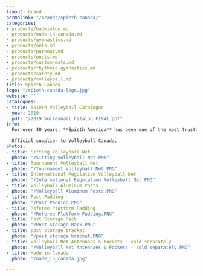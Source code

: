 ```yaml
---
layout: brand
permalink: "/brands/spieth-canada/"
categories:
- products/badminton.md
- products/made-in-canada.md
- products/gymnastics.md
- products/nets.md
- products/parkour.md
- products/posts.md
- products/custom-mats.md
- products/rhythmic-gymnastics.md
- products/safety.md
- products/volleyball.md
title: Spieth Canada
logo: "/spieth-canada-logo.jpg"
website: ''
catalogues:
- title: Spieth Volleyball Catalogue
  year: 2019
  pdf: "/2019 Volleyball Catalog_FINAL.pdf"
info: |-
  For over 40 years, **Spieth America** has been one of the most trusted gymnasium and sports equipment manufacturers in North America. They offer an assortment of highly specialized gymnastics apparatus and mats, preschool/developmental equipment, sport mat surfaces, volleyball, and badminton systems.

  Official supplier to Volleyball Canada.
photos:
- title: Sitting Volleyball Net
  photo: "/Sitting Volleyball Net.PNG"
- title: Tournament Volleyball Net
  photo: "/Tournament Volleyball Net.PNG"
- title: International Regulation Volleyball Net
  photo: "/International Regulation Volleyball Net.PNG"
- title: Volleyball Aluminum Posts
  photo: "/Volleyball Aluminum Posts.PNG"
- title: Post Padding
  photo: "/Post Padding.PNG"
- title: Referee Platform Padding
  photo: "/Referee Platform Padding.PNG"
- title: Post Storage Rack
  photo: "/Post Storage Rack.PNG"
- title: post storage bracket
  photo: "/post storage bracket.PNG"
- title: Volleyball Net Antennaes & Pockets - sold separately
  photo: "/Volleyball Net Antennaes & Pockets - sold separately.PNG"
- title: Made in Canada
  photo: "/made_in_canada.jpg"

---
```

